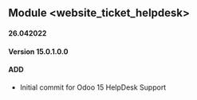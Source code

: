 ## Module <website_ticket_helpdesk>

#### 26.042022
#### Version 15.0.1.0.0
#### ADD
- Initial commit for Odoo 15 HelpDesk Support



